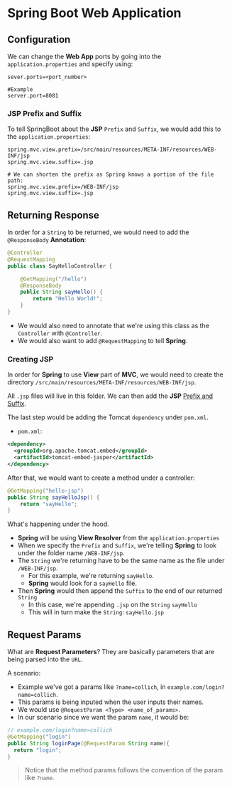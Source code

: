 # Spring Boot Web Application

## Configuration

We can change the **Web App** ports by going into the `application.properties` and specify using:

```properties
sever.ports=<port_number>

#Example
server.port=8081
```

### JSP Prefix and Suffix

To tell SpringBoot about the **JSP** `Prefix` and `Suffix`, we would add this to the `application.properties`:

```properties
spring.mvc.view.prefix=/src/main/resources/META-INF/resources/WEB-INF/jsp
spring.mvc.view.suffix=.jsp

# We can shorten the prefix as Spring knows a portion of the file path:
spring.mvc.view.prefix=/WEB-INF/jsp
spring.mvc.view.suffix=.jsp

```

## Returning Response

In order for a `String` to be returned, we would need to add the `@ResponseBody` **Annotation**:

```Java
@Controller
@RequestMapping
public class SayHelloController {

    @GetMapping("/hello")
    @ResponseBody
    public String sayHello() {
        return "Hello World!";
    }
}
```

- We would also need to annotate that we're using this class as the `Controller` with `@Controller`.
- We would also want to add `@RequestMapping` to tell **Spring**.

### Creating JSP

In order for **Spring** to use **View** part of **MVC**, we would need to create the directory `/src/main/resources/META-INF/resources/WEB-INF/jsp`.

All `.jsp` files will live in this folder. We can then add the **JSP** [Prefix and Suffix](#jsp-prefix-and-suffix).

The last step would be adding the Tomcat `dependency` under `pom.xml`.

- `pom.xml`:

```xml
<dependency>
  <groupId>org.apache.tomcat.embed</groupId>
  <artifactId>tomcat-embed-jasper</artifactId>
</dependency>
```

After that, we would want to create a method under a controller:

```Java
@GetMapping("hello-jsp")
public String sayHelloJsp() {
    return "sayHello";
}
```

What's happening under the hood.

- **Spring** will be using **View Resolver** from the `application.properties`
- When we specify the `Prefix` and `Suffix`, we're telling **Spring** to look under the folder name `/WEB-INF/jsp`.
- The `String` we're returning have to be the same name as the file under `/WEB-INF/jsp`.
  - For this example, we're returning `sayHello`.
  - **Spring** would look for a `sayHello` file.
- Then **Spring** would then append the `Suffix` to the end of our returned `String`
  - In this case, we're appending `.jsp` on the `String` `sayHello`
  - This will in turn make the `String`: `sayHello.jsp`

## Request Params

What are **Request Parameters**? They are basically parameters that are being parsed into the `URL`.

A scenario:

- Example we've got a params like `?name=collich`, in `example.com/login?name=collich`.
- This params is being inputed when the user inputs their names.
- We would use `@RequestParam <Type> <name_of_params>`.
- In our scenario since we want the param `name`, it would be:

```Java
// example.com/login?name=collich
@GetMapping("login")
public String loginPage(@RequestParam String name){
  return "login";
}
```

> Notice that the method params follows the convention of the param like `?name`.
